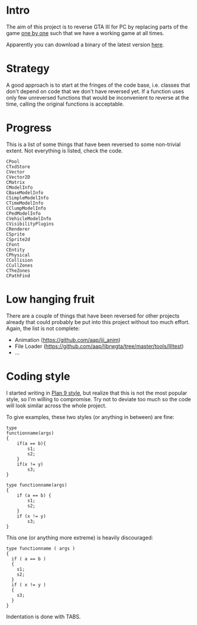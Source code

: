 # Intro

The aim of this project is to reverse GTA III for PC by replacing
parts of the game [one by one](https://en.wikipedia.org/wiki/Ship_of_Theseus)
such that we have a working game at all times.

Apparently you can download a binary of the latest version
[here](https://ci.appveyor.com/api/projects/aap/re3/artifacts/bin%2FReleaseCI%2Fre3.dll?branch=master).

# Strategy

A good approach is to start at the fringes of the code base,
i.e. classes that don't depend on code that we don't have reversed yet.
If a function uses only few unreversed functions that would be inconvenient
to reverse at the time, calling the original functions is acceptable.

# Progress

This is a list of some things that have been reversed to some non-trivial extent.
Not everything is listed, check the code.

```
CPool
CTxdStore
CVector
CVector2D
CMatrix
CModelInfo
CBaseModelInfo
CSimpleModelInfo
CTimeModelInfo
CClumpModelInfo
CPedModelInfo
CVehicleModelInfo
CVisibilityPlugins
CRenderer
CSprite
CSprite2d
CFont
CEntity
CPhysical
CCollision
CCullZones
CTheZones
CPathFind
```

# Low hanging fruit

There are a couple of things that have been reversed for other projects
already that could probably be put into this project without too much effort.
Again, the list is not complete:

* Animation (https://github.com/aap/iii_anim)
* File Loader (https://github.com/aap/librwgta/tree/master/tools/IIItest)
* ...

# Coding style

I started writing in [Plan 9 style](http://man.cat-v.org/plan_9/6/style),
but realize that this is not the most popular style, so I'm willing to compromise.
Try not to deviate too much so the code will look similar across the whole project.

To give examples, these two styles (or anything in between) are fine:

```
type
functionname(args)
{
	if(a == b){
		s1;
		s2;
	}
	if(x != y)
		s3;
}

type functionname(args)
{
	if (a == b) {
		s1;
		s2;
	}
	if (x != y)
		s3;
}
```

This one (or anything more extreme) is heavily discouraged:

```
type functionname ( args )
{
  if ( a == b )
  {
    s1;
    s2;
  }
  if ( x != y )
  {
    s3;
  }
}
```

Indentation is done with TABS.

